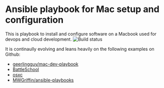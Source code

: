 # Ansible playbook for Mac setup and configuration

This is playbook to install and configure software on a Macbook used for devops and cloud development.
![Build status](https://travis-ci.org/bmacauley/ans-play-mac-dev.svg?branch=master)

It is continaully evolving and leans heavily on the following examples on Github:
* [geerlingguy/mac-dev-playbook](https://github.com/geerlingguy/mac-dev-playbook)
* [BattleSchool](http://spencer.gibb.us/blog/2014/02/03/introducing-battleschool)
* [osxc](https://github.com/osxc)
* [MWGriffin/ansible-playbooks](https://github.com/MWGriffin/ansible-playbooks)
